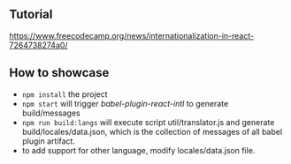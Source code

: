 ## Tutorial
https://www.freecodecamp.org/news/internationalization-in-react-7264738274a0/

## How to showcase
- `npm install` the project
- `npm start` will trigger _babel-plugin-react-intl_ to generate build/messages
- `npm run build:langs` will execute script util/translator.js and generate build/locales/data.json, which is the collection of messages of all babel plugin artifact.
- to add support for other language, modify locales/data.json file.